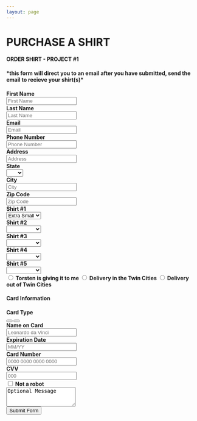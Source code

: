 ```yaml
---
layout: page
---
```


# __PURCHASE A SHIRT__

<section>
    <h4>ORDER SHIRT - PROJECT #1<h4>
	<div> *this form will direct you to an email after you have submitted, send the email to recieve your shirt(s)*
    <h4> <h4>
<form class="form-horizontal" action="mailto:support@weartapparel.com" method="post" enctype="text/plain">
       <div class="form-group">
            <label for="inputfn3" class="col-sm-2 control-label">First Name</label>
	    <div class="col-sm-10">
            <input class="form-control" type="text" name="firstname" id="demo-firstname" placeholder="First Name">
    	 </div>
	</div>
    	<div class="form-group">
	    <label for="inputln3" class="col-sm-2 control-label">Last Name</label>
            <div class="col-sm-10">
            <input class="form-control" type="text" name="lastname" id="demo-lastname" value="" placeholder="Last Name" />
         </div>
	</div>
        <div class="form-group">
	    <label for="inputemail3" class="col-sm-2 control-label">Email</label> 
            <div class="col-sm-10">
            <input class="form-control" type="email" name="email" id="demo-email" value="" placeholder="Email" />
    	 </div>
	</div>
        <div class="form-group">
	    <label for="inputphone3" class="col-sm-2 control-label">Phone Number</label>
            <div class="col-sm-10">
            <input class="form-control" type="text" name="phonenumber" id="demo-phonenumber" value="" placeholder="Phone Number" />
    	 </div>
	</div>
        <div class="form-group">
	    <label for="inputaddress3" class="col-sm-2 control-label">Address</label>
            <div class="col-sm-10">
            <input class="form-control" type="text"  name="address" id="demo-address" value="" placeholder="Address" /> 
         </div>
	</div>
        <div class="form-group">
	    <label for="inputstate3" class="col-sm-2 control-label">State</label>
            <div class="col-sm-10">
            <select name="state" class="form-control">
		<option></option>
		<option>AL</option>
                <option>AK</option>
                <option>AZ</option>
                <option>AR</option>
                <option>CA</option>
                <option>CO</option>
                <option>CT</option>
                <option>DE</option>
                <option>FL</option>
                <option>GA</option>
                <option>HI</option>
                <option>ID</option>
                <option>IL</option>
                <option>IN</option>
                <option>IA</option>
                <option>KS</option>
                <option>KY</option>
                <option>LA</option>
                <option>ME</option>
                <option>MD</option>
                <option>MA</option>
                <option>MI</option>
                <option>MN</option>
                <option>MS</option>
                <option>MO</option>
                <option>MT</option>
                <option>NE</option>
                <option>NV</option>
                <option>NH</option>
                <option>NJ</option>
                <option>NM</option>
                <option>NY</option>
                <option>NC</option>
                <option>ND</option>
                <option>OH</option>
                <option>OK</option>
                <option>OR</option>
                <option>PA</option>
                <option>RI</option>
                <option>SC</option>
                <option>SD</option>
                <option>TN</option>
                <option>TX</option>
                <option>UT</option>
                <option>VT</option>
                <option>VA</option>
                <option>WA</option>
                <option>WV</option>
                <option>WI</option>
                <option>WY</option>
            </select>
	 </div>
	</div>
        <div class="form-group">
            <label for="inputcity3" class="col-sm-2 control-label">City</label>
            <div class="col-sm-10">
            <input class="form-control" type="text"  name="city" id="demo-city" value="" placeholder="City" />   
         </div>
	</div>
        <div class="form-group">
            <label for="inputzip3" class="col-sm-2 control-label">Zip Code</label>
            <div class="col-sm-10">
            <input class="form-control" type="text"  name="zip" id="demo-zip" value="" placeholder="Zip Code" />
	 </div>
	</div>
	<div>
	<div class="form-group">
	    <label for="inputshirt13" class="col-sm-2 control-label">Shirt #1</label>
	    <div class="col-sm-10">
            <select name="firstshirt" class="form-control">
	        <option>Extra Small</option>
		<option>Small</option>
		<option>Medium</option>
		<option>Large</option>
	    </select>
	 </div>
	</div>
	<div>
        <div class="form-group">
            <label for="inputshirt23" class="col-sm-2 control-label">Shirt #2</label>
            <div class="col-sm-10">
            <select name="secondshirt" class="form-control">
		<option></option>
                <option>Extra Small</option>
                <option>Small</option>
                <option>Medium</option>
                <option>Large</option>
            </select>
         </div>
        </div>
        <div>
        <div class="form-group">
            <label for="inputshirt33" class="col-sm-2 control-label">Shirt #3</label>
            <div class="col-sm-10">
            <select name="thirdshirt" class="form-control">	  			                             <option></option>
                <option>Extra Small</option>
                <option>Small</option>
                <option>Medium</option>
                <option>Large</option>
            </select>
         </div>
        </div>
        <div>
        <div class="form-group">
            <label for="inputshirt43" class="col-sm-2 control-label">Shirt #4</label>
            <div class="col-sm-10">
            <select name="fourthshirt" class="form-control">
                <option></option>
		<option>Extra Small</option>
                <option>Small</option>
                <option>Medium</option>
                <option>Large</option>
            </select>
         </div>
        </div>
        <div>
        <div class="form-group">
            <label for="inputshirt53" class="col-sm-2 control-label">Shirt #5</label>
            <div class="col-sm-10">
            <select name="fifthshirt" class="form-control">
                <option></option>
		<option>Extra Small</option>
                <option>Small</option>
                <option>Medium</option>
                <option>Large</option>
            </select>
         </div>
        </div>
        <div>
	<label class="radio-inline">
	    <input type="radio" name="inlineRadioOptions" id="inlineRadio1" value="option1">
	    Torsten is giving it to me
	    </label>
	<label class="radio-inline">
	    <input type="radio" name="inlineRadioOptions" id="inlineRadio2" value="option2">
	    Delivery in the Twin Cities
	    </label>
	<label class="radio-inline">
	    <input type="radio" name="inlineRadioOptions" id="inlineRadio3" value="option3">
	    Delivery out of Twin Cities
	    </label>
	 </div>
	</div>
    <h4>Card Information<h4>
<form class="form-horizontal" action="mailto:support@weartapparel.com" method="post" enctype="text/plain">
        <div class="form-group">
	    <label for="inputcard3" class="col-sm-2 control-label">Card Type</label>
            <div class="btn-group pull-middle">
            <button class="btn btn-default active"><i class="fa fa-2x fa-cc-visa"></i></button>
            <button class="btn btn-default"><i class="fa fa-2x fa-cc-mastercard"></i></button>
         </div>
        </div>
        <div class="form-group">
            <label for="inputnamecard3" class="col-sm-2 control-label">Name on Card</label>
            <div class="col-sm-10">
            <input class="form-control" type="text" name="nameoncard" id="nameoncard" value="" placeholder="Leonardo da Vinci" />
         </div>   
        </div>
        <div class="form-group">
            <label for="inputexpiration3" class="col-sm-2 control-label">Expiration Date</label>
            <div class="col-sm-10">
            <input class="form-control" type="text" name="expirationdate" id="demo-expirationdate" value="" placeholder="MM/YY" />
         </div>
        </div>
        <div class="form-group">
            <label for="inputnumber3" class="col-sm-2 control-label">Card Number</label>
            <div class="col-sm-10">
            <input class="form-control" type="text" name="cardnumber" id="demo-cardnumber" value="" placeholder="0000 0000 0000 0000" />
         </div>
        </div>
	<div class="form-group">
	    <label for="inputcvv3" class="col-sm-2 control-label">CVV</label>
	    <div class="col-sm-10">
	    <input class="form-control" type="text" name="cvv" id="demo-cvv" value="" placeholder="000" />
	 </div>	
	</div>
	<div>
        <div class="checkbox-inline">
                <label>
                   <input type="checkbox" value="">
                   Not a robot
                </label>
        </div>
        <div>
        <div class="form-group">
	<textarea class="form-control" name="message" rows="3">Optional Message</textarea>
         </div>
	</div>
	<div>
	<div class="form-group">
	<button type="submit" class="btn btn-default btn-lg btn-block">Submit Form</button>
	</div>
       </div>
